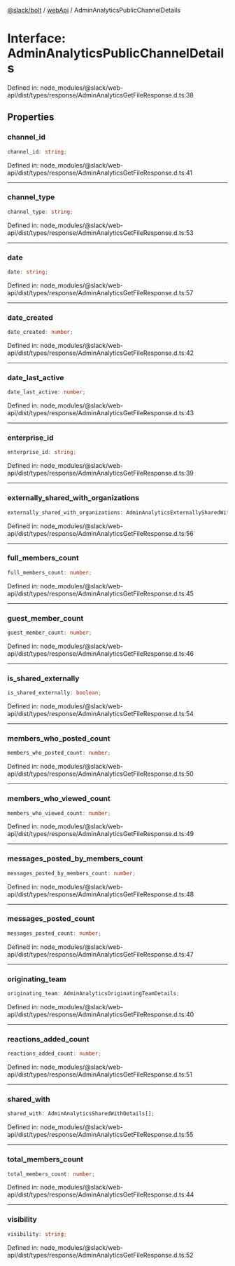[@slack/bolt](../../../../index.md) / [webApi](../index.md) / AdminAnalyticsPublicChannelDetails

# Interface: AdminAnalyticsPublicChannelDetails

Defined in: node\_modules/@slack/web-api/dist/types/response/AdminAnalyticsGetFileResponse.d.ts:38

## Properties

### channel\_id

```ts
channel_id: string;
```

Defined in: node\_modules/@slack/web-api/dist/types/response/AdminAnalyticsGetFileResponse.d.ts:41

***

### channel\_type

```ts
channel_type: string;
```

Defined in: node\_modules/@slack/web-api/dist/types/response/AdminAnalyticsGetFileResponse.d.ts:53

***

### date

```ts
date: string;
```

Defined in: node\_modules/@slack/web-api/dist/types/response/AdminAnalyticsGetFileResponse.d.ts:57

***

### date\_created

```ts
date_created: number;
```

Defined in: node\_modules/@slack/web-api/dist/types/response/AdminAnalyticsGetFileResponse.d.ts:42

***

### date\_last\_active

```ts
date_last_active: number;
```

Defined in: node\_modules/@slack/web-api/dist/types/response/AdminAnalyticsGetFileResponse.d.ts:43

***

### enterprise\_id

```ts
enterprise_id: string;
```

Defined in: node\_modules/@slack/web-api/dist/types/response/AdminAnalyticsGetFileResponse.d.ts:39

***

### externally\_shared\_with\_organizations

```ts
externally_shared_with_organizations: AdminAnalyticsExternallySharedWithOrganizationsDetails[];
```

Defined in: node\_modules/@slack/web-api/dist/types/response/AdminAnalyticsGetFileResponse.d.ts:56

***

### full\_members\_count

```ts
full_members_count: number;
```

Defined in: node\_modules/@slack/web-api/dist/types/response/AdminAnalyticsGetFileResponse.d.ts:45

***

### guest\_member\_count

```ts
guest_member_count: number;
```

Defined in: node\_modules/@slack/web-api/dist/types/response/AdminAnalyticsGetFileResponse.d.ts:46

***

### is\_shared\_externally

```ts
is_shared_externally: boolean;
```

Defined in: node\_modules/@slack/web-api/dist/types/response/AdminAnalyticsGetFileResponse.d.ts:54

***

### members\_who\_posted\_count

```ts
members_who_posted_count: number;
```

Defined in: node\_modules/@slack/web-api/dist/types/response/AdminAnalyticsGetFileResponse.d.ts:50

***

### members\_who\_viewed\_count

```ts
members_who_viewed_count: number;
```

Defined in: node\_modules/@slack/web-api/dist/types/response/AdminAnalyticsGetFileResponse.d.ts:49

***

### messages\_posted\_by\_members\_count

```ts
messages_posted_by_members_count: number;
```

Defined in: node\_modules/@slack/web-api/dist/types/response/AdminAnalyticsGetFileResponse.d.ts:48

***

### messages\_posted\_count

```ts
messages_posted_count: number;
```

Defined in: node\_modules/@slack/web-api/dist/types/response/AdminAnalyticsGetFileResponse.d.ts:47

***

### originating\_team

```ts
originating_team: AdminAnalyticsOriginatingTeamDetails;
```

Defined in: node\_modules/@slack/web-api/dist/types/response/AdminAnalyticsGetFileResponse.d.ts:40

***

### reactions\_added\_count

```ts
reactions_added_count: number;
```

Defined in: node\_modules/@slack/web-api/dist/types/response/AdminAnalyticsGetFileResponse.d.ts:51

***

### shared\_with

```ts
shared_with: AdminAnalyticsSharedWithDetails[];
```

Defined in: node\_modules/@slack/web-api/dist/types/response/AdminAnalyticsGetFileResponse.d.ts:55

***

### total\_members\_count

```ts
total_members_count: number;
```

Defined in: node\_modules/@slack/web-api/dist/types/response/AdminAnalyticsGetFileResponse.d.ts:44

***

### visibility

```ts
visibility: string;
```

Defined in: node\_modules/@slack/web-api/dist/types/response/AdminAnalyticsGetFileResponse.d.ts:52

